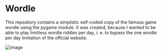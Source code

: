 # Wordle

This repository contains a simplistic self-coded copy of the famous game wordle using the pygame module. It was created, because I wanted to be able to play limitless wordle riddles per day, i. e. to bypass the one wordle per day limitation of the official website.

![image](https://user-images.githubusercontent.com/85441676/221693809-d85d2848-f0f3-45c7-b956-d3643eebe9b5.png)

